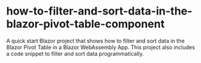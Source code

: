 # how-to-filter-and-sort-data-in-the-blazor-pivot-table-component
A quick start Blazor project that shows how to filter and sort data in the Blazor Pivot Table in a Blazor WebAssembly App. This project also includes a code snippet to filter and sort data programmatically. 
